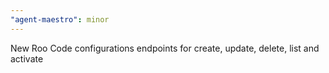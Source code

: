 ```yaml
---
"agent-maestro": minor
---
```


New Roo Code configurations endpoints for create, update, delete, list and activate
